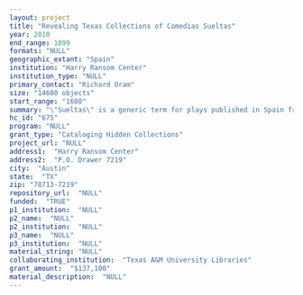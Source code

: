 ```yaml
--- 
layout: project 
title: "Revealing Texas Collections of Comedias Sueltas"
year: 2010
end_range: 1899
formats: "NULL"
geographic_extant: "Spain"
institution: "Harry Ransom Center"
institution_type: "NULL"
primary_contact: "Richard Oram"
size: "14600 objects"
start_range: "1680"
summary: "\"Sueltas\" is a generic term for plays published in Spain from the late seventeenth through the nineteenth century in small pamphlet formats. The Ransom Center owns 14,000 of these, mostly concentrated in the later part of this period. The collection was purchased in pieces, generally in collections of bound volumes. \"Suelta\" means \"loose\" in Spanish, and individual play titles were frequently bound together. Portions of the collection are partially, but minimally cataloged, although a card index and printed catalog (M.V. Boyer, The Texas Collection of Comedias Sueltas: A Descriptive Bibliography [Boston, 1978]) are available. Boyer's bibliography covers only about ten percent (1,119 separate plays) of the Ransom Center's collection, and only those titles published before 1834. Boyer describes the Texas collection as \"one of the major collections of Spanish dramatic literature in suelta form in North America\" (xxi). According to Boyer, approximately 10,000 dramatic sueltas remained uncataloged in the collection in 1978. Another portion of the collection is organized according to Boyer's bibliographical numbers. There is also a 36-drawer card catalog, which, again, describes only a portion of the collection. Texas A&M University recently acquired approximately 600 sueltas, that are partially cataloged and A&M staff agreed to the Ransom Center's proposal to include their materials in this project."
hc_id: "675"
program: "NULL"
grant_type: "Cataloging Hidden Collections"
project_url: "NULL"
address1:  "Harry Ransom Center"
address2:  "P.O. Drawer 7219"
city:  "Austin"
state:  "TX"
zip: "78713-7219"
repository_url:  "NULL"
funded:  "TRUE"
p1_institution:  "NULL"
p2_name:  "NULL"
p2_institution:  "NULL"
p3_name:  "NULL"
p3_institution:  "NULL"
material_string: "NULL"
collaborating_institution:  "Texas A&M University Libraries"
grant_amount:  "$137,100"
material_description:  "NULL"
---
```

